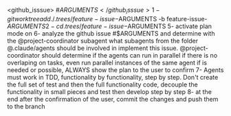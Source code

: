 <github_isssue>
#$ARGUMENTS
</github_isssue>
1- git worktree add ./.trees/feature-issue-$ARGUMENTS -b feature-issue-$ARGUMENTS
2- cd .trees/feature-issue-$ARGUMENTS
5- activate plan mode on
6- analyze the github issue #$ARGUMENTS and determine with the @project-coordinator subagent what subagents from the folder @.claude/agents should be involved in implement this issue. @project-coordinator should determine if the agents can run in parallel if there is no overlaping on tasks, even run parallel instances of the same agent if is needed or possible, ALWAYS show the plan to the user to confirm
7- Agents must work in TDD, functionality by functionality, step by step. Don't create the full set of test and then the full functionality code, decouple the functionality in small pieces and test then develop step by step
8- at the end after the confirmation of the user, commit the changes and push them to the branch
